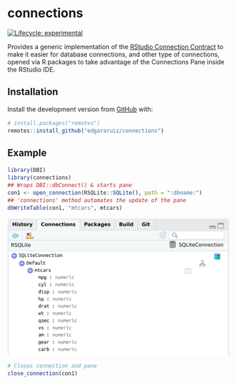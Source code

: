 
<!-- README.md is generated from README.Rmd. Please edit that file -->

# connections

<!-- badges: start -->

[![Lifecycle:
experimental](https://img.shields.io/badge/lifecycle-experimental-orange.svg)](https://www.tidyverse.org/lifecycle/#experimental)
<!-- badges: end -->

Provides a generic implementation of the [RStudio Connection
Contract](https://rstudio.github.io/rstudio-extensions/connections-contract.html)
to make it easier for database connections, and other type of
connections, opened via R packages to take advantage of the Connections
Pane inside the RStudio IDE.

## Installation

Install the development version from [GitHub](https://github.com/) with:

``` r
# install.packages("remotes")
remotes::install_github("edgararuiz/connections")
```

## Example

``` r
library(DBI)
library(connections)
## Wraps DBI::dbConnect() & starts pane
con1 <- open_connection(RSQLite::SQLite(), path = ":dbname:")
## 'connections' method automates the update of the pane
dbWriteTable(con1, "mtcars", mtcars)
```

<img src="man/figures/sqlite-screenshot.png" align="center" width="500" />

<br/>

``` r
# Closes connection and pane
close_connection(con1)
```
